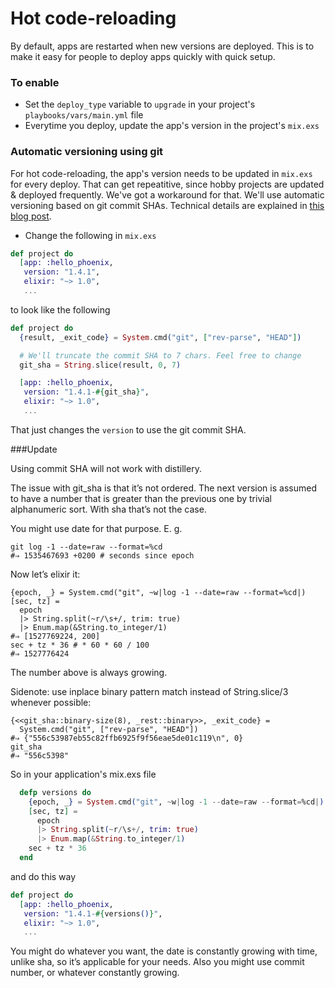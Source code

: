 # Hot code-reloading

By default, apps are restarted when new versions are deployed. This is to make it easy for people to deploy apps quickly with quick setup.

### To enable

* Set the `deploy_type` variable to `upgrade` in your project's `playbooks/vars/main.yml` file
* Everytime you deploy, update the app's version in the project's `mix.exs`


### Automatic versioning using git

For hot code-reloading, the app's version needs to be updated in `mix.exs` for every deploy. That can get repeatitive, since hobby projects are updated & deployed frequently. We've got a workaround for that. We'll use automatic versioning based on git commit SHAs. Technical details are explained in [this blog post](TODO).

* Change the following in `mix.exs`

```elixir
def project do
  [app: :hello_phoenix,
   version: "1.4.1",
   elixir: "~> 1.0",
   ...
```

to look like the following

```elixir
def project do
  {result, _exit_code} = System.cmd("git", ["rev-parse", "HEAD"])

  # We'll truncate the commit SHA to 7 chars. Feel free to change
  git_sha = String.slice(result, 0, 7)

  [app: :hello_phoenix,
   version: "1.4.1-#{git_sha}",
   elixir: "~> 1.0",
   ...
```

That just changes the `version` to use the git commit SHA.


###Update

Using commit SHA will not work with distillery.

The issue with git_sha is that it’s not ordered. The next version is assumed to have a number that is greater than the previous one by trivial alphanumeric sort. With sha that’s not the case.

You might use date for that purpose. E. g.
```
git log -1 --date=raw --format=%cd
#⇒ 1535467693 +0200 # seconds since epoch
```
Now let’s elixir it:
```
{epoch, _} = System.cmd("git", ~w|log -1 --date=raw --format=%cd|)
[sec, tz] =
  epoch
  |> String.split(~r/\s+/, trim: true)
  |> Enum.map(&String.to_integer/1)
#⇒ [1527769224, 200]
sec + tz * 36 # * 60 * 60 / 100
#⇒ 1527776424
```
The number above is always growing.

Sidenote: use inplace binary pattern match instead of String.slice/3 whenever possible:
```
{<<git_sha::binary-size(8), _rest::binary>>, _exit_code} =
  System.cmd("git", ["rev-parse", "HEAD"])
#⇒ {"556c53987eb55c82ffb6925f9f56eae5de01c119\n", 0}
git_sha
#⇒ "556c5398"
```

So in your application's mix.exs file

```elixir
  defp versions do
    {epoch, _} = System.cmd("git", ~w|log -1 --date=raw --format=%cd|)
    [sec, tz] =
      epoch
      |> String.split(~r/\s+/, trim: true)
      |> Enum.map(&String.to_integer/1)
    sec + tz * 36
  end
```

and do this way

```elixir
def project do
  [app: :hello_phoenix,
   version: "1.4.1-#{versions()}",
   elixir: "~> 1.0",
   ...
```

You might do whatever you want, the date is constantly growing with time, unlike sha, so it’s applicable for your needs. Also you might use commit number, or whatever constantly growing.
